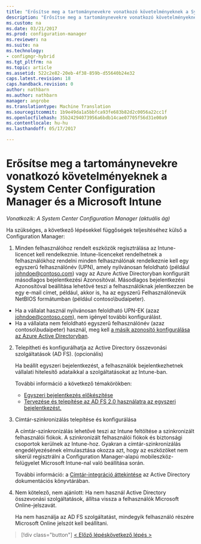 ```yaml
---
title: "Erősítse meg a tartománynevekre vonatkozó követelményeknek a System Center Configuration Manager |} Microsoft Docs"
description: "Erősítse meg a tartománynevekre vonatkozó követelményeknek a System Center Configuration Managerrel."
ms.custom: na
ms.date: 03/21/2017
ms.prod: configuration-manager
ms.reviewer: na
ms.suite: na
ms.technology:
- configmgr-hybrid
ms.tgt_pltfrm: na
ms.topic: article
ms.assetid: 522c2e82-20eb-4f38-859b-d55640b24e32
caps.latest.revision: 18
caps.handback.revision: 0
author: nathbarn
ms.author: nathbarn
manager: angrobe
ms.translationtype: Machine Translation
ms.sourcegitcommit: 1b9e49da1a5bbfca93fe683b82d2c0056a22cc1f
ms.openlocfilehash: 35b24294073956a6bdb14cae07705f56d31e00a9
ms.contentlocale: hu-hu
ms.lasthandoff: 05/17/2017

---
```

# <a name="confirm-domain-name-requirements-with-system-center-configuration-manager-and-microsoft-intune"></a>Erősítse meg a tartománynevekre vonatkozó követelményeknek a System Center Configuration Manager és a Microsoft Intune

*Vonatkozik: A System Center Configuration Manager (aktuális ág)*

Ha szükséges, a következő lépésekkel függőségek teljesítéséhez külső a Configuration Manager:

1. Minden felhasználóhoz rendelt eszközök regisztrálása az Intune-licencet kell rendelkeznie. Intune-licenceket rendelhetnek a felhasználókhoz rendelni minden felhasználónak rendelkeznie kell egy egyszerű felhasználónév (UPN), amely nyilvánosan feloldható (például johndoe@contoso.com) vagy az Azure Active Directoryban konfigurált másodlagos bejelentkezési Azonosítóval. Másodlagos bejelentkezési Azonosítóval beállítása lehetővé teszi a felhasználóknak jelentkezzen be egy e-mail címet, például, akkor is, ha az egyszerű Felhasználónevük NetBIOS formátumban (például contoso\budaipeter).

  - Ha a vállalat használ nyilvánosan feloldható UPN-EK (azaz johndoe@contoso.com), nem igényel további konfigurálást.
  - Ha a vállalata nem feloldható egyszerű felhasználónév (azaz contoso\budaipeter) használ, meg kell [a másik azonosító konfigurálása az Azure Active Directoryban](https://azure.microsoft.com/documentation/articles/active-directory-aadconnect-get-started-custom/#pages-under-the-section-sync).

2.  Telepítheti és konfigurálhatja az Active Directory összevonási szolgáltatások (AD FS). (opcionális)

     Ha beállít egyszeri bejelentkezést, a felhasználók bejelentkezhetnek vállalati hitelesítő adataikkal a szolgáltatásokat az Intune-ban.

     További információ a következő témakörökben:
    -   [Egyszeri bejelentkezés előkészítése](http://go.microsoft.com/fwlink/?LinkID=271124)
    -   [Tervezése és telepítése az AD FS 2.0 használatra az egyszeri bejelentkezést.](http://go.microsoft.com/fwlink/?LinkID=271125)

3.  Címtár-szinkronizálás telepítése és konfigurálása

     A címtár-szinkronizálás lehetővé teszi az Intune feltöltése a szinkronizált felhasználói fiókok. A szinkronizált felhasználói fiókok és biztonsági csoportok kerülnek az Intune-hoz. Gyakran a címtár-szinkronizálás engedélyezésének elmulasztása okozza azt, hogy az eszközöket nem sikerül regisztrálni a Configuration Manager-alapú mobileszköz-felügyelet Microsoft Intune-nal való beállítása során.

     További információ: a [Címtár-integráció áttekintése](http://go.microsoft.com/fwlink/?LinkID=271120) az Active Directory dokumentációs könyvtárában.

4.  Nem kötelező, nem ajánlott: Ha nem használ Active Directory összevonási szolgáltatások, állítsa vissza a felhasználók Microsoft Online-jelszavát.

     Ha nem használja az AD FS szolgáltatást, mindegyik felhasználó részére Microsoft Online jelszót kell beállítani.

> [!div class="button"]
[< Előző lépés](create-mdm-collection.md)[következő lépés >  ](configure-intune-subscription.md)

